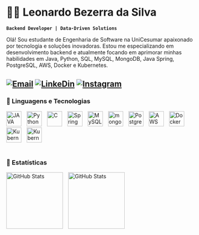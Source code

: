 # 👨‍💻 Leonardo Bezerra da Silva 
**`Backend Developer | Data-Driven Solutions`**

Olá! Sou estudante de Engenharia de Software na UniCesumar apaixonado por tecnologia e soluções inovadoras. Estou me especializando em desenvolvimento backend e atualmente focando em aprimorar minhas habilidades em Java, Python, SQL, MySQL, MongoDB, Java Spring, PostgreSQL, AWS, Docker e Kubernetes.

[![Email](https://img.shields.io/badge/Gmail-D14836?style=for-the-badge&logo=gmail&logoColor=white)](mailto:leonardocbizerra@gmail.com)
[![LinkeDin](https://img.shields.io/badge/LinkedIn-0077B5?style=for-the-badge&logo=linkedin&logoColor=white)](https://www.linkedin.com/in/leonardo-bezerra-da-silva-2507a92bb/)
[![Instagram](https://img.shields.io/badge/Instagram-E4405F?style=for-the-badge&logo=instagram&logoColor=white)](https://www.instagram.com/leozinn.bs__/)
---

### 🤖 Linguagens e Tecnologias

<img 
    text-align: left
    alt="JAVA"
    title="JAVA"
    width="40px"
    style="padding-right:10px;"
    src="https://cdn.jsdelivr.net/gh/devicons/devicon@latest/icons/java/java-original.svg" 
/>
<img
    text-align: left 
    alt="Python"
    title="Python"
    width="40px"
    style="padding-right:10px;"
    src="https://cdn.jsdelivr.net/gh/devicons/devicon@latest/icons/python/python-original.svg" 
/>
<img 
    text-align: left 
    alt="C"
    title="C"
    width="40px"
    style="padding-right:10px;"
    src="https://cdn.jsdelivr.net/gh/devicons/devicon@latest/icons/c/c-original.svg" 
/>
<img 
    text-align: left 
    alt="Spring"
    title="Spring"
    width="40px"
    style="padding-right:10px;"
    src="https://cdn.jsdelivr.net/gh/devicons/devicon@latest/icons/spring/spring-original.svg" 
/>
<img 
    text-align: left 
    alt="MySQL"
    title="MySQL"
    width="40px"
    style="padding-right:10px;"
    src="https://cdn.jsdelivr.net/gh/devicons/devicon@latest/icons/mysql/mysql-original.svg"
/>
<img 
    text-align: left 
    alt="mongodb"
    title="mongodb"
    width="40px"
    style="padding-right:10px;"
    src="https://cdn.jsdelivr.net/gh/devicons/devicon@latest/icons/mongodb/mongodb-original-wordmark.svg" 
/>
<img 
    text-align: left
    alt="PostgreSQL"
    title="PostgreSQL"
    width="40px"
    style="padding-right:10px;"  
    src="https://cdn.jsdelivr.net/gh/devicons/devicon@latest/icons/postgresql/postgresql-original.svg" 
/>
<img 
    text-align: left
    alt="AWS"
    title="AWS"
    width="40px"
    style="padding-right:10px;"
    src="https://cdn.jsdelivr.net/gh/devicons/devicon@latest/icons/amazonwebservices/amazonwebservices-original-wordmark.svg" 
/>
<img 
    text-align: left 
    alt="Docker"
    title="Docker"
    width="40px"
    style="padding-right:10px;"
    src="https://cdn.jsdelivr.net/gh/devicons/devicon@latest/icons/docker/docker-original.svg" 
/>
<img 
    text-align: left
    alt="Kubernetes"
    title="Kubernetes"
    width="40px"
    style="padding-right:10px;"
    src="https://cdn.jsdelivr.net/gh/devicons/devicon@latest/icons/kubernetes/kubernetes-original.svg" 
/>
<img 
    text-align: left
    alt="Kubernetes"
    title="Kubernetes"
    width="40px"
    style="padding-right:10px;"
    src="https://cdn.jsdelivr.net/gh/devicons/devicon@latest/icons/git/git-original.svg" 
/>
<br/>
<br/>

### 🤖 Estatísticas

<p>
    <img 
        text-align: left
        alt="GitHub Stats"
        height="150px"
        style="padding-right:10px;"
        src="https://github-readme-stats.vercel.app/api?username=H4ttiz&show_icons=true&theme=tokyonight&include_all_commits=true&locale=pt-br" 
    />
    <img 
        text-align: left
        alt="GitHub Stats"
        height="150px"
        style="padding-right:10px;"
        src="https://github-readme-stats.vercel.app/api/top-langs/?username=H4ttiz&theme=tokyonight&layout=compact&custom_title=Tecnologias&langs_count=9" 
    />
  </p>

